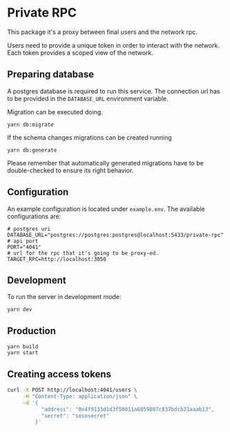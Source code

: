 # Private RPC

This package it's a proxy between final users and the network rpc.

Users need to provide a unique token in order to interact with the network. Each token provides a scoped view of the
network.

## Preparing database

A postgres database is required to run this service. The connection url has to be provided in the `DATABASE_URL`
environment variable.

Migration can be executed doing.

```shell
yarn db:migrate
```

If the schema changes migrations can be created running

```shell
yarn db:generate
```

Please remember that automatically generated migrations have to be double-checked to ensure its right behavior.

## Configuration

An example configuration is located under `example.env`. The available configurations are:

```dotenv
# postgres uri
DATABASE_URL="postgres://postgres:postgres@localhost:5433/private-rpc"
# api port
PORT="4041"
# url for the rpc that it's going to be proxy-ed.
TARGET_RPC=http://localhost:3050
```

## Development

To run the server in development mode:

```
yarn dev
```

## Production

```shell
yarn build
yarn start
```

## Creating access tokens

```bash
curl -X POST http://localhost:4041/users \
     -H "Content-Type: application/json" \
     -d '{
           "address": "0x4f9133d1d3f50011a6859807c837bdcb31aaab13",
           "secret": "sososecret"
         }'


```
